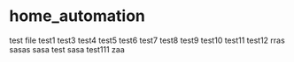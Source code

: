 # home_automation
test file
test1
test3
test4
test5
test6
test7
test8
test9
test10
test11
test12
rras
sasas
sasa
test
sasa
test111
zaa
